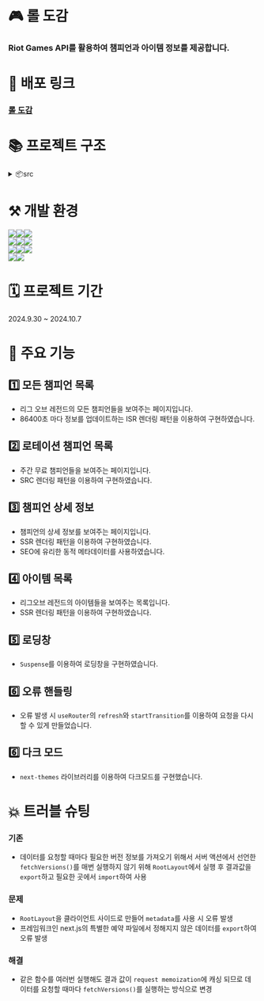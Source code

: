 # 🎮 롤 도감

### Riot Games API를 활용하여 챔피언과 아이템 정보를 제공합니다.

# 🔗 배포 링크

### [롤 도감](https://lol-7a6vfw6mk-wonbinlees-projects.vercel.app)

# 📚 프로젝트 구조

<details>
<summary>📦src</summary>

```
 ┣ 📂app
 ┃ ┣ 📂api
 ┃ ┃ ┗ 📂rotation
 ┃ ┃ ┃ ┗ 📜route.ts
 ┃ ┣ 📂champions
 ┃ ┃ ┣ 📂[id]
 ┃ ┃ ┃ ┗ 📜page.tsx
 ┃ ┃ ┗ 📜page.tsx
 ┃ ┣ 📂items
 ┃ ┃ ┗ 📜page.tsx
 ┃ ┣ 📂rotation
 ┃ ┃ ┗ 📜page.tsx
 ┃ ┣ 📜.DS_Store
 ┃ ┣ 📜error.tsx
 ┃ ┣ 📜favicon.ico
 ┃ ┣ 📜globals.css
 ┃ ┣ 📜layout.tsx
 ┃ ┗ 📜page.tsx
 ┣ 📂components
 ┃ ┣ 📂detail
 ┃ ┃ ┣ 📜BackButton.tsx
 ┃ ┃ ┗ 📜ChampCard.tsx
 ┃ ┣ 📂layout
 ┃ ┃ ┣ 📜DarkModeBtn.tsx
 ┃ ┃ ┣ 📜DarkModeProvider.tsx
 ┃ ┃ ┗ 📜Header.tsx
 ┃ ┗ 📜Loading.tsx
 ┣ 📂constant
 ┃ ┗ 📜baseUrl.ts
 ┣ 📂public
 ┃ ┣ 📂assets
 ┃ ┃ ┣ 📜.DS_Store
 ┃ ┃ ┣ 📜fiora.webp
 ┃ ┃ ┣ 📜jinx.webp
 ┃ ┃ ┗ 📜teemo.webp
 ┃ ┣ 📂fonts
 ┃ ┃ ┗ 📜hotsFont.ttf
 ┃ ┗ 📜.DS_Store
 ┣ 📂types
 ┃ ┣ 📜Champion.ts
 ┃ ┗ 📜Item.ts
 ┣ 📂utils
 ┃ ┗ 📜serverApi.ts
 ┗ 📜.DS_Store
```

</details>

# ⚒️ 개발 환경

<img src="https://img.shields.io/badge/React-20232A?style=for-the-badge&logo=react&logoColor=61DAFB"/><img src="https://img.shields.io/badge/Next.js-000?logo=nextdotjs&logoColor=fff&style=for-the-badge"/><img src="https://img.shields.io/badge/Tailwind_CSS-38B2AC?style=for-the-badge&logo=tailwind-css&logoColor=white"/><br/>
<img src="https://img.shields.io/badge/HTML-239120?style=for-the-badge&logo=html5&logoColor=white"/><img src="https://img.shields.io/badge/JavaScript-F7DF1E?style=for-the-badge&logo=JavaScript&logoColor=white"/><img src="https://img.shields.io/badge/TypeScript-007ACC?style=for-the-badge&logo=typescript&logoColor=white"/><br/>
<img src="https://img.shields.io/badge/prettier-1A2C34?style=for-the-badge&logo=prettier&logoColor=F7BA3E"/><img src="https://img.shields.io/badge/eslint-3A33D1?style=for-the-badge&logo=eslint&logoColor=white"/><img src="https://img.shields.io/badge/GitHub-100000?style=for-the-badge&logo=github&logoColor=white"/><br/>
<img src="https://img.shields.io/badge/npm-CB3837?style=for-the-badge&logo=npm&logoColor=white"/><img src="https://img.shields.io/badge/Vercel-000000?style=for-the-badge&logo=vercel&logoColor=white"/>

# 🗓️ 프로젝트 기간

2024.9.30 ~ 2024.10.7

# 🎨 주요 기능

## 1️⃣ 모든 챔피언 목록

- 리그 오브 레전드의 모든 챔피언들을 보여주는 페이지입니다.
- 86400초 마다 정보를 업데이트하는 ISR 렌더링 패턴을 이용하여 구현하였습니다.

## 2️⃣ 로테이션 챔피언 목록

- 주간 무료 챔피언들을 보여주는 페이지입니다.
- SRC 렌더링 패턴을 이용하여 구현하였습니다.

## 3️⃣ 챔피언 상세 정보

- 챔피언의 상세 정보를 보여주는 페이지입니다.
- SSR 렌더링 패턴을 이용하여 구현하였습니다.
- SEO에 유리한 동적 메타데이터를 사용하였습니다.

## 4️⃣ 아이템 목록

- 리그오브 레전드의 아이템들을 보여주는 목록입니다.
- SSR 렌더링 패턴을 이용하여 구현하였습니다.

## 5️⃣ 로딩창

- `Suspense`를 이용하여 로딩창을 구현하였습니다.

## 6️⃣ 오류 핸들링

- 오류 발생 시 `useRouter`의 `refresh`와 `startTransition`를 이용하여 요청을 다시할 수 있게 만들었습니다.

## 6️⃣ 다크 모드

- `next-themes` 라이브러리를 이용하여 다크모드를 구현했습니다.

# 💥 트러블 슈팅

### 기존

- 데이터를 요청할 때마다 필요한 버전 정보를 가져오기 위해서 서버 액션에서 선언한 `fetchVersions()`를 매번 실행하지 않기 위해 `RootLayout`에서 실행 후 결과값을 `export`하고 필요한 곳에서 `import`하여 사용

### 문제

- `RootLayout`을 클라이언트 사이드로 만들어 `metadata`를 사용 시 오류 발생
- 프레임워크인 next.js의 특별한 예약 파일에서 정해지지 않은 데이터를 `export`하여 오류 발생

### 해결

- 같은 함수를 여러번 실행해도 결과 값이 `request memoization`에 캐싱 되므로 데이터를 요청할 때마다 `fetchVersions()`를 실행하는 방식으로 변경
